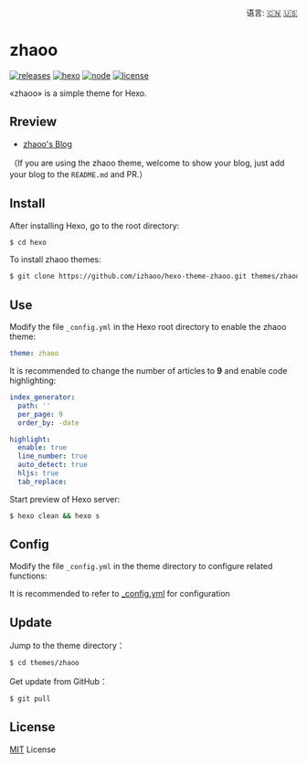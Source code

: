 <div align="right">
  语言:
  <a title="简体中文" href="https://github.com/izhaoo/hexo-theme-zhaoo/blob/master/README.md">🇨🇳</a>
  <a title="English" href="https://github.com/izhaoo/hexo-theme-zhaoo/blob/master/README_EN.md">🇺🇸</a>
</div>

# zhaoo

[![releases](https://img.shields.io/badge/releases-v1.0.0-blue?style=flat-square&longCache=true)](https://github.com/izhaoo/hexo-theme-zhaoo/releases)
[![hexo](https://img.shields.io/badge/hexo-%3E=4.0.0-blue?style=flat-square&logo=hexo&longCache=true)](https://hexo.io)
[![node](https://img.shields.io/badge/node-%3E=10.9.0-green?style=flat-square&logo=Node.js&longCache=true)](https://nodejs.org)
[![license](https://img.shields.io/badge/license-MIT-green?style=flat-square&longCache=true)](https://github.com/izhaoo/hexo-theme-zhaoo/blob/master/LICENSE)

«zhaoo» is a simple theme for Hexo.

## Rreview

- [zhaoo's Blog](https://www.izhaoo.com)

（If you are using the zhaoo theme, welcome to show your blog, just add your blog to the `README.md` and PR.）


## Install

After installing Hexo, go to the root directory:

```bash
$ cd hexo
```

To install zhaoo themes:

```bash
$ git clone https://github.com/izhaoo/hexo-theme-zhaoo.git themes/zhaoo
```

## Use

Modify the file `_config.yml` in the Hexo root directory to enable the zhaoo theme:

```yml
theme: zhaoo
```

It is recommended to change the number of articles to **9** and enable code highlighting:

```yml
index_generator:
  path: ''
  per_page: 9
  order_by: -date

highlight:
  enable: true
  line_number: true
  auto_detect: true
  hljs: true
  tab_replace:
```

Start preview of Hexo server:

```bash
$ hexo clean && hexo s
```

## Config

Modify the file `_config.yml` in the theme directory to configure related functions:

It is recommended to refer to [_config.yml](https://github.com/izhaoo/hexo-theme-zhaoo/blob/master/_config.yml) for configuration

## Update

Jump to the theme directory：

```bash
$ cd themes/zhaoo
```

Get update from GitHub：

```bash
$ git pull
```

## License

[MIT](https://github.com/izhaoo/hexo-theme-zhaoo/blob/master/LICENSE) License
